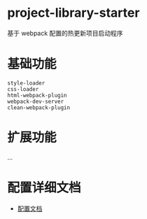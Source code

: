 # project-library-starter
基于 webpack 配置的热更新项目启动程序

# 基础功能
    style-loader
    css-loader
    html-webpack-plugin
    webpack-dev-server
    clean-webpack-plugin
    
# 扩展功能
...
# 配置详细文档

* [配置文档](https://github.com/Hongcheng1997/blog/issues/15)